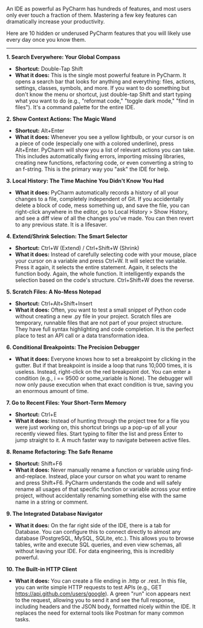 An IDE as powerful as PyCharm has hundreds of features, and most users only ever touch a fraction of them. Mastering a few key features can dramatically increase your productivity.

Here are 10 hidden or underused PyCharm features that you will likely use every day once you know them.

---

**1\. Search Everywhere: Your Global Compass**

* **Shortcut:** Double-Tap Shift  
* **What it does:** This is the single most powerful feature in PyCharm. It opens a search bar that looks for anything and everything: files, actions, settings, classes, symbols, and more. If you want to do something but don't know the menu or shortcut, just double-tap Shift and start typing what you want to do (e.g., "reformat code," "toggle dark mode," "find in files"). It's a command palette for the entire IDE.

**2\. Show Context Actions: The Magic Wand**

* **Shortcut:** Alt+Enter  
* **What it does:** Whenever you see a yellow lightbulb, or your cursor is on a piece of code (especially one with a colored underline), press Alt+Enter. PyCharm will show you a list of relevant actions you can take. This includes automatically fixing errors, importing missing libraries, creating new functions, refactoring code, or even converting a string to an f-string. This is the primary way you "ask" the IDE for help.

**3\. Local History: The Time Machine You Didn't Know You Had**

* **What it does:** PyCharm automatically records a history of all your changes to a file, completely independent of Git. If you accidentally delete a block of code, mess something up, and save the file, you can right-click anywhere in the editor, go to Local History \> Show History, and see a diff view of all the changes you've made. You can then revert to any previous state. It is a lifesaver.

**4\. Extend/Shrink Selection: The Smart Selector**

* **Shortcut:** Ctrl+W (Extend) / Ctrl+Shift+W (Shrink)  
* **What it does:** Instead of carefully selecting code with your mouse, place your cursor on a variable and press Ctrl+W. It will select the variable. Press it again, it selects the entire statement. Again, it selects the function body. Again, the whole function. It intelligently expands the selection based on the code's structure. Ctrl+Shift+W does the reverse.

**5\. Scratch Files: A No-Mess Notepad**

* **Shortcut:** Ctrl+Alt+Shift+Insert  
* **What it does:** Often, you want to test a small snippet of Python code without creating a new .py file in your project. Scratch files are temporary, runnable files that are not part of your project structure. They have full syntax highlighting and code completion. It is the perfect place to test an API call or a data transformation idea.

**6\. Conditional Breakpoints: The Precision Debugger**

* **What it does:** Everyone knows how to set a breakpoint by clicking in the gutter. But if that breakpoint is inside a loop that runs 10,000 times, it is useless. Instead, right-click on the red breakpoint dot. You can enter a condition (e.g., i \== 9500 or some\_variable is None). The debugger will now only pause execution when that exact condition is true, saving you an enormous amount of time.

**7\. Go to Recent Files: Your Short-Term Memory**

* **Shortcut:** Ctrl+E  
* **What it does:** Instead of hunting through the project tree for a file you were just working on, this shortcut brings up a pop-up of all your recently viewed files. Start typing to filter the list and press Enter to jump straight to it. A much faster way to navigate between active files.

**8\. Rename Refactoring: The Safe Rename**

* **Shortcut:** Shift+F6  
* **What it does:** Never manually rename a function or variable using find-and-replace. Instead, place your cursor on what you want to rename and press Shift+F6. PyCharm understands the code and will safely rename all usages of that specific function or variable across your entire project, without accidentally renaming something else with the same name in a string or comment.

**9\. The Integrated Database Navigator**

* **What it does:** On the far right side of the IDE, there is a tab for Database. You can configure this to connect directly to almost any database (PostgreSQL, MySQL, SQLite, etc.). This allows you to browse tables, write and execute SQL queries, and even view schemas, all without leaving your IDE. For data engineering, this is incredibly powerful.

**10\. The Built-in HTTP Client**

* **What it does:** You can create a file ending in .http or .rest. In this file, you can write simple HTTP requests to test APIs (e.g., GET https://api.github.com/users/google). A green "run" icon appears next to the request, allowing you to send it and see the full response, including headers and the JSON body, formatted nicely within the IDE. It replaces the need for external tools like Postman for many common tasks.